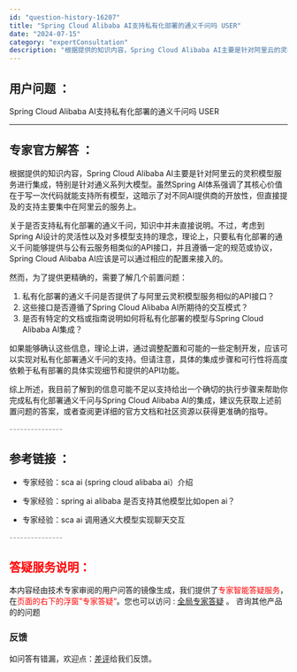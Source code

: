 ```yaml
---
id: "question-history-16207"
title: "Spring Cloud Alibaba AI支持私有化部署的通义千问吗 USER"
date: "2024-07-15"
category: "expertConsultation"
description: "根据提供的知识内容，Spring Cloud Alibaba AI主要是针对阿里云的灵积模型服务进行集成，特别是针对通义系列大模型。虽然Spring AI体系强调了其核心价值在于写一次代码就能支持所有模型，这暗示了对不同AI提供商的开放性，但直接提及的支持主要集中在阿里云的服务上。关于是否支持私有化"
---
```


## 用户问题 ： 
 Spring Cloud Alibaba AI支持私有化部署的通义千问吗 USER  

---------------
## 专家官方解答 ：

根据提供的知识内容，Spring Cloud Alibaba AI主要是针对阿里云的灵积模型服务进行集成，特别是针对通义系列大模型。虽然Spring AI体系强调了其核心价值在于写一次代码就能支持所有模型，这暗示了对不同AI提供商的开放性，但直接提及的支持主要集中在阿里云的服务上。

关于是否支持私有化部署的通义千问，知识中并未直接说明。不过，考虑到Spring AI设计的灵活性以及对多模型支持的理念，理论上，只要私有化部署的通义千问能够提供与公有云服务相类似的API接口，并且遵循一定的规范或协议，Spring Cloud Alibaba AI应该是可以通过相应的配置来接入的。

然而，为了提供更精确的，需要了解几个前置问题：
1. 私有化部署的通义千问是否提供了与阿里云灵积模型服务相似的API接口？
2. 这些接口是否遵循了Spring Cloud Alibaba AI所期待的交互模式？
3. 是否有特定的文档或指南说明如何将私有化部署的模型与Spring Cloud Alibaba AI集成？

如果能够确认这些信息，理论上讲，通过调整配置和可能的一些定制开发，应该可以实现对私有化部署通义千问的支持。但请注意，具体的集成步骤和可行性将高度依赖于私有部署的具体实现细节和提供的API功能。

综上所述，我目前了解到的信息可能不足以支持给出一个确切的执行步骤来帮助你完成私有化部署通义千问与Spring Cloud Alibaba AI的集成，建议先获取上述前置问题的答案，或者查阅更详细的官方文档和社区资源以获得更准确的指导。


<font color="#949494">---------------</font> 


## 参考链接 ：

* 专家经验：sca ai (spring cloud alibaba ai）介绍 
 
 * 专家经验：spring ai alibaba 是否支持其他模型比如open ai？ 
 
 * 专家经验：sca ai 调用通义大模型实现聊天交互 


 <font color="#949494">---------------</font> 
 


## <font color="#FF0000">答疑服务说明：</font> 

本内容经由技术专家审阅的用户问答的镜像生成，我们提供了<font color="#FF0000">专家智能答疑服务</font>，在<font color="#FF0000">页面的右下的浮窗”专家答疑“</font>。您也可以访问 : [全局专家答疑](https://answer.opensource.alibaba.com/docs/intro) 。 咨询其他产品的的问题

### 反馈
如问答有错漏，欢迎点：[差评](https://ai.nacos.io/user/feedbackByEnhancerGradePOJOID?enhancerGradePOJOId=16215)给我们反馈。

